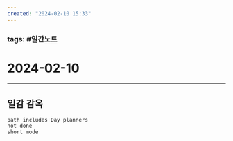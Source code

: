```yaml
---
created: "2024-02-10 15:33"
---
```


### tags: #일간노트
  
# 2024-02-10 
  
---  
## 일감 감옥  
```tasks  
path includes Day planners
not done  
short mode  
```